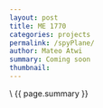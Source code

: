 ```yaml
---
layout: post
title: ME 1770
categories: projects
permalink: /spyPlane/
author: Mateo Atwi
summary: Coming soon
thumbnail:
---
```


\\
{{ page.summary }}